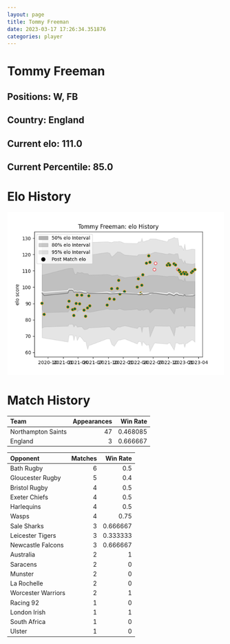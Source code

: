 ```yaml
---  
layout: page  
title: Tommy Freeman  
date: 2023-03-17 17:26:34.351876  
categories: player  
---
```

# Tommy Freeman

## Positions: W, FB

## Country: England

## Current elo: 111.0

## Current Percentile: 85.0

# Elo History


![elo history](history_TommyFreeman.png)
# Match History


| Team               |   Appearances |   Win Rate |
|:-------------------|--------------:|-----------:|
| Northampton Saints |            47 |   0.468085 |
| England            |             3 |   0.666667 |

| Opponent           |   Matches |   Win Rate |
|:-------------------|----------:|-----------:|
| Bath Rugby         |         6 |   0.5      |
| Gloucester Rugby   |         5 |   0.4      |
| Bristol Rugby      |         4 |   0.5      |
| Exeter Chiefs      |         4 |   0.5      |
| Harlequins         |         4 |   0.5      |
| Wasps              |         4 |   0.75     |
| Sale Sharks        |         3 |   0.666667 |
| Leicester Tigers   |         3 |   0.333333 |
| Newcastle Falcons  |         3 |   0.666667 |
| Australia          |         2 |   1        |
| Saracens           |         2 |   0        |
| Munster            |         2 |   0        |
| La Rochelle        |         2 |   0        |
| Worcester Warriors |         2 |   1        |
| Racing 92          |         1 |   0        |
| London Irish       |         1 |   1        |
| South Africa       |         1 |   0        |
| Ulster             |         1 |   0        |